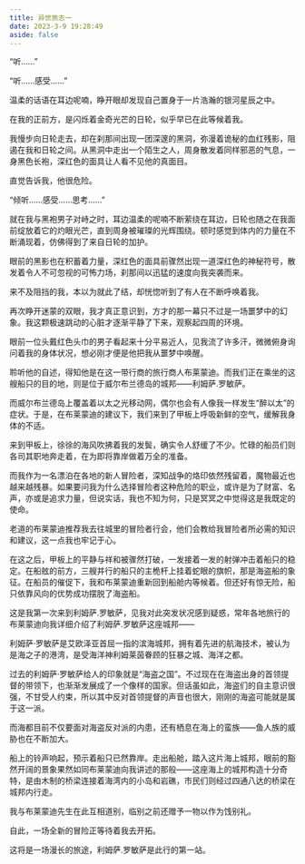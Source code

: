 ```yaml
---
title: 异世旅志一
date: 2023-3-9 19:28:49
aside: false
---
```


“听……”

“听……感受……”

温柔的话语在耳边呢喃，睁开眼却发现自己置身于一片浩瀚的银河星辰之中。

在我的正前方，是闪烁着金奇光芒的日轮，似乎早已在此等候着我。

我慢步向日轮走去，却在刹那间出现一团深邃的黑洞，弥漫着诡秘的血红残影，阻遏在我和日轮之间。从黑洞中走出一个陌生之人，周身散发着同样邪恶的气息，一身黑色长袍，深红色的面具让人看不见他的真面目。

直觉告诉我，他很危险。

“倾听……感受……思考……”

就在我与黑袍男子对峙之时，耳边温柔的呢喃不断萦绕在耳边，日轮也随之在我面前绽放着它的灼眼光芒，直到周身被璀璨的光辉围绕。顿时感觉到体内的力量在不断涌现着，仿佛得到了来自日轮的加护。

眼前的黑影也在积蓄着力量，深红色的面具前骤然出现一道深红色的神秘符号，散发着令人不可忽视的可怖力场，刹那间以迅猛的速度向我突袭而来。

来不及阻挡的我，本以为就此了结，却恍惚听到了有人在不断呼唤着我。

再次睁开迷蒙的双眼，我才真正意识到，方才的那一幕只不过是一场噩梦中的幻象。我这颗极速跳动的心脏才逐渐平静了下来，观察起四周的环境。

眼前一位头戴红色头巾的男子看起来十分平易近人，见我流了许多汗，微微俯身询问着我的身体状况，想必刚才便是他把我从噩梦中唤醒。

聆听他的自述，得知他是在这一带行商的旅行商人布莱蒙迪。而我们正在乘坐的这艘船只的目的地，则是位于威尔布兰德岛的城邦——利姆萨.罗敏萨。

而威尔布兰德岛上覆盖着以太之光移动网，偶尔也会有人像我一样发生“醉以太”的症状。于是，在布莱蒙迪的建议下，我们来到了甲板上呼吸新鲜的空气，缓解我身体的不适。

来到甲板上，徐徐的海风吹拂着我的发鬓，确实令人舒缓了不少。忙碌的船员们则各司其职地奔走着，在为即将靠岸做着万全的准备。

而我作为一名漂泊在各地的新人冒险者，深知战争的烙印依然残留着，魔物最近也越来越残暴。如果要问我为什么选择冒险者这种危险的职业，或许是为了财富、名声，亦或是追求力量，但说实话，我也不知为何，只是冥冥之中觉得这是我既定的使命。

老道的布莱蒙迪推荐我去往城里的冒险者行会，他们会教给我冒险者所必需的知识和建议，这一点我也牢记于心。

在这之后，甲板上的平静与祥和被骤然打破，一发接着一发的射弹冲击着船只的稳定。在船舷的前方，三艘并行的船只的主桅杆上挂着蛇眼的旗帜，那是海盗船的象征。在船员的催促下，我和布莱蒙迪重新回到船舱内等候着。但还好有惊无险，船只依靠风向的优势成功摆脱了海盗船。

这是我第一次来到利姆萨.罗敏萨，见我对此突发状况感到疑惑，常年各地旅行的布莱蒙迪向我详细介绍了利姆萨.罗敏萨这座城邦——

利姆萨·罗敏萨是艾欧泽亚首屈一指的滨海城邦，拥有着先进的航海技术，被认为是海之子的港湾，是受海洋神利姆莱茵眷顾的狂暴之城、海洋之都。

过去的利姆萨·罗敏萨给人的印象就是“海盗之国”。不过现在在海盗出身的首领提督的带领下，也渐渐发展成了一个像样的国家。但话虽如此，海盗们的自主意识很强，不甘受人约束，所以其中反对首领提督的声音也很大，刚刚的海盗可能就是属于这一派。

而海都目前不仅要面对海盗反对派的内患，还有栖息在海上的蛮族——鱼人族的威胁也在不断加大。

船上的铃声响起，预示着船只已然靠岸。走出船舱，踏入这片海上城邦，眼前的豁然开阔的景象果然如同布莱蒙迪向我讲述的那般——这座海上的城邦构造十分奇特，是由木制的桥梁连接着海湾内的小岛和岩礁，市民们则经过四通八达的桥梁在城邦内行走。

我与布莱蒙迪先生在此互相道别，临别之前还赠予一物以作为饯别礼。

自此，一场全新的冒险正等待着我去开拓。

这将是一场漫长的旅途，利姆萨.罗敏萨是此行的第一站。